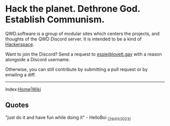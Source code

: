 # Hack the planet. Dethrone God. Establish Communism.

QWD.software is a group of modular sites which centers the projects, and thoughts of the QWD Discord server. It is intended to be a kind of [Hackerspace](https://en.wikipedia.org/wiki/Hackerspace).

Want to join the Discord? Send a request to essie@lovett.gay with a reason alongside a Discord username.

Otherwise, you can still contribute by submitting a pull request or by emailing a diff.

---

Index:[Home](/home)|[Wiki](/wiki)

## Quotes

"just do it and have fun while doing it" - HelloBoi <sub>[29/01/2023]</sub>
